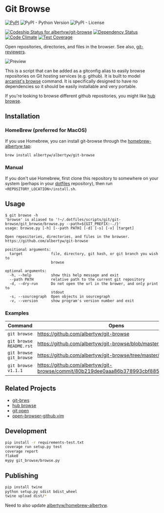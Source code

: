 Git Browse
==========

[![PyPI](https://img.shields.io/pypi/v/git-browse)](https://pypi.org/project/git-browse/)
![PyPI - Python Version](https://img.shields.io/pypi/pyversions/git-browse)
![PyPI - License](https://img.shields.io/pypi/l/git-browse)

[![Codeship Status for albertyw/git-browse](https://app.codeship.com/projects/fbd67810-b952-0134-2c2e-166255a25182/status?branch=master)](https://app.codeship.com/projects/194945)
[![Dependency Status](https://pyup.io/repos/github/albertyw/git-browse/shield.svg)](https://pyup.io/repos/github/albertyw/git-browse/)
[![Code Climate](https://codeclimate.com/github/albertyw/git-browse/badges/gpa.svg)](https://codeclimate.com/github/albertyw/git-browse)
[![Test Coverage](https://codeclimate.com/github/albertyw/git-browse/badges/coverage.svg)](https://codeclimate.com/github/albertyw/git-browse/coverage)


Open repositories, directories, and files in the browser. See also,
[git-reviewers](https://github.com/albertyw/git-reviewer).

![Preview](https://user-images.githubusercontent.com/3151040/28054498-e7cb0746-65c9-11e7-882e-dbf612f5b075.gif)

This is a script that can be added as a gitconfig alias to easily browse
repositories on Git hosting services (e.g. github). It is built to model
[arcanist's browse](https://github.com/phacility/arcanist/blob/master/src/workflow/ArcanistBrowseWorkflow.php)
command. It is specifically designed to have no
dependencies so it should be easily installable and very portable.

If you're looking to browse different github repositories, you might
like [hub browse](https://github.com/github/hub/blob/master/commands/browse.go).

Installation
------------

### HomeBrew (preferred for MacOS)

If you use Homebrew, you can install git-browse through the
[homebrew-albertyw tap](https://github.com/albertyw/homebrew-albertyw>):

```bash
brew install albertyw/albertyw/git-browse
```

### Manual

If you don't use Homebrew, first clone this repository to somewhere on
your system (perhaps in your [dotfiles](https://github.com/albertyw/dotfiles) repository), then run
`<REPOSITORY_LOCATION>/install.sh`.

Usage
-----

```
$ git browse -h
'browse' is aliased to '!~/.dotfiles/scripts/git/git-browse/git_browse/browse.py --path=${GIT_PREFIX:-./}'
usage: browse.py [-h] [--path PATH] [-d] [-s] [-v] [target]

Open repositories, directories, and files in the browser.
https://github.com/albertyw/git-browse

positional arguments:
  target             file, directory, git hash, or git branch you wish to
                     browse

optional arguments:
  -h, --help         show this help message and exit
  --path PATH        relative path to the current git repository
  -d, --dry-run      Do not open the url in the brower, and only print to
                     stdout
  -s, --sourcegraph  Open objects in sourcegraph
  -v, --version      show program's version number and exit
```

### Examples

| Command                 | Opens                                                                                    |
|-------------------------|------------------------------------------------------------------------------------------|
| `git browse`            | <https://github.com/albertyw/git-browse>                                                 |
| `git browse README.rst` | <https://github.com/albertyw/git-browse/blob/master/README.rst>                          |
| `git browse git_browse` | <https://github.com/albertyw/git-browse/tree/master/git_browse/>                         |
| `git browse v1.1.1`     | <https://github.com/albertyw/git-browse/commit/80b219dee0aaa86b378993cbf88511126b813c5f> |

Related Projects
----------------

- [git-brws](https://github.com/rhysd/git-brws)
- [hub browse](https://hub.github.com/)
- [git open](https://github.com/paulirish/git-open)
- [open-browser-github.vim](https://github.com/tyru/open-browser-github.vim)

Development
-----------

```bash
pip install -r requirements-test.txt
coverage run setup.py test
coverage report
flake8
mypy git_browse/browse.py
```

Publishing
----------

```bash
pip install twine
python setup.py sdist bdist_wheel
twine upload dist/*
```

Need to also update [albertyw/homebrew-albertyw](https://github.com/albertyw/homebrew-albertyw).
